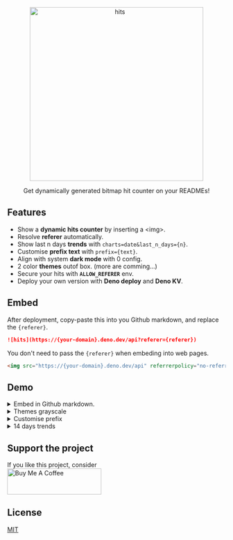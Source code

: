 <div align="center">
    <img src="https://hits.deno.dev/api?referer=https://github.com/9am/hits" alt="hits" width="400" />
    <p>Get dynamically generated bitmap hit counter on your READMEs!</p>
</div>

## Features

- Show a **dynamic hits counter** by inserting a \<img\>.
- Resolve **referer** automatically.
- Show last n days **trends** with `charts=date&last_n_days={n}`.
- Customise **prefix text** with `prefix={text}`.
- Align with system **dark mode** with 0 config.
- 2 color **themes** outof box. (more are comming...)
- Secure your hits with **`ALLOW_REFERER`** env.
- Deploy your own version with **Deno deploy** and **Deno KV**.

## Embed

After deployment, copy-paste this into you Github markdown, and replace the `{referer}`.

```md
![hits](https://{your-domain}.deno.dev/api?referer={referer})
```

You don't need to pass the `{referer}` when embeding into web pages. 

```html
<img src="https://{your-domain}.deno.dev/api" referrerpolicy="no-referrer-when-downgrade" />
```

## Demo

<details>
    <summary>Embed in Github markdown.</summary>
    <img src="https://hits.deno.dev/api?referer=https://github.com/9am/hits" />
</details>
<details>
    <summary>Themes grayscale</summary>
    <img src="https://hits.deno.dev/api?referer=https://github.com/9am/hits&theme=grayscale" />
</details>
<details>
    <summary>Customise prefix</summary>
    <img src="https://hits.deno.dev/api?referer=https://github.com/9am/hits&prefix=prefix:%20" />
</details>
<details>
    <summary>14 days trends</summary>
    <img src="https://hits.deno.dev/api?referer=https://github.com/9am/hits&charts=date&last_n_days=14" />
</details>

## Support the project

If you like this project, consider    
<a href="https://www.buymeacoffee.com/at9am" target="_blank"><img src="https://cdn.buymeacoffee.com/buttons/v2/default-yellow.png" alt="Buy Me A Coffee" style="height: 60px !important;width: 217px !important;" ></a>

## License
[MIT](LICENSE)

